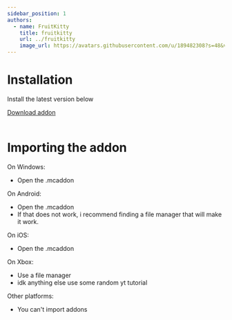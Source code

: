 ```yaml
---
sidebar_position: 1
authors:
  - name: FruitKitty
    title: fruitkitty
    url: ../fruitkitty
    image_url: https://avatars.githubusercontent.com/u/189482308?s=48&v=4
---
```


# Installation

Install the latest version below

<div className="card__footer">
    <a href="https://github.com/BlossomUtils/BlossomEssentials/releases" className="button button--primary button--block">
  Download addon
</a>
    </div>
    ‎

# Importing the addon

On Windows:
- Open the .mcaddon

On Android:
- Open the .mcaddon
- If that does not work, i recommend finding a file manager that will make it work.

On iOS:
- Open the .mcaddon

On Xbox:
- Use a file manager
- idk anything else use some random yt tutorial

Other platforms:
- You can't import addons